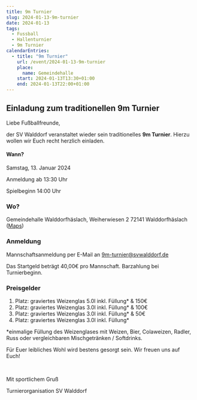```yaml
---
title: 9m Turnier
slug: 2024-01-13-9m-turnier
date: 2024-01-13
tags:
  - Fussball
  - Hallenturnier
  - 9m Turnier 
calendarEntries:
  - title: "9m Turnier"
    url: /event/2024-01-13-9m-turnier
    place:
      name: Gemeindehalle
    start: 2024-01-13T13:30+01:00
    end: 2024-01-13T22:00+01:00
---
```

## Einladung zum traditionellen 9m Turnier

Liebe Fußballfreunde,

der SV Walddorf veranstaltet wieder sein traditionelles **9m Turnier**. Hierzu wollen wir Euch recht herzlich einladen.

#### Wann?

Samstag, 13. Januar 2024

Anmeldung ab 13:30 Uhr

Spielbeginn 14:00 Uhr

### Wo?

Gemeindehalle Walddorfhäslach,
Weiherwiesen 2
72141 Walddorfhäslach
([Maps](https://maps.app.goo.gl/4y44Bw33x7bEaNVk6))

### Anmeldung

Mannschaftsanmeldung per E-Mail an [9m-turnier@svwalddorf.de](9m-turnier@svwalddorf.de)

Das Startgeld beträgt 40,00€ pro Mannschaft. Barzahlung bei Turnierbeginn.

### Preisgelder

1. Platz: graviertes Weizenglas 5.0l inkl. Füllung&ast; & 150€
1. Platz: graviertes Weizenglas 3.0l inkl. Füllung&ast; & 100€
1. Platz: graviertes Weizenglas 3.0l inkl. Füllung&ast; & 50€
1. Platz: graviertes Weizenglas 3.0l inkl. Füllung&ast;

&ast;einmalige Füllung des Weizenglases mit Weizen, Bier, Colaweizen, Radler, Russ oder vergleichbaren Mischgetränken / Softdrinks.

Für Euer leibliches Wohl wird bestens gesorgt sein. Wir freuen uns auf Euch!

&nbsp;

Mit sportlichem Gruß

Turnierorganisation
SV Walddorf
